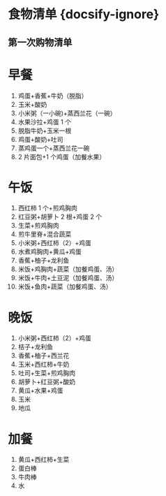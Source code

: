 # 食物清单 {docsify-ignore}

## 第一次购物清单

# 早餐

1. 鸡蛋+香蕉+牛奶（脱脂）
2. 玉米+酸奶
3. 小米粥（一小碗)+蒸西兰花（一碗）
4. 水果沙拉+鸡蛋 1 个
5. 脱脂牛奶+玉米一根
6. 鸡蛋+酸奶+吐司
7. 蒸鸡蛋一个+蒸西兰花一碗
8. 2 片面包+1 个鸡蛋（加餐水果）

# 午饭

1. 西红柿 1 个+煎鸡胸肉
2. 红豆粥+胡萝卜 2 根+鸡蛋 2 个
3. 生菜+煎鸡胸肉
4. 煎牛里脊+混合蔬菜
5. 小米粥+西红柿（2）+鸡蛋
6. 水煮鸡胸肉+黄瓜+鸡蛋
7. 香蕉+柚子+龙利鱼
8. 米饭+鸡胸肉+蔬菜（加餐鸡蛋、汤）
9. 米饭+牛肉+土豆泥（加餐鸡蛋、汤）
10. 米饭+鱼肉+蔬菜（加餐鸡蛋、汤）

# 晚饭

1. 小米粥+西红柿（2）+鸡蛋
2. 桔子+龙利鱼
3. 香蕉+柚子+西兰花
4. 玉米+西红柿+牛奶
5. 吐司+生菜+煎鸡胸肉
6. 胡萝卜+红豆粥+酸奶
7. 黄瓜+水果+鸡蛋
8. 玉米
9. 地瓜

# 加餐

1. 黄瓜+西红柿+生菜
2. 蛋白棒
3. 牛肉棒
4. 水
